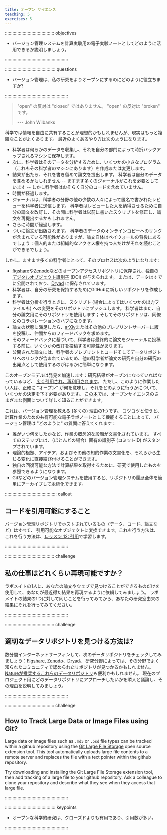```yaml
---
title: オープン サイエンス
teaching: 5
exercises: 5
---
```


::::::::::::::::::::::::::::::::::::::: objectives

- バージョン管理システムを計算実験用の電子実験ノートとしてどのように活用できるか説明しましょう。

::::::::::::::::::::::::::::::::::::::::::::::::::

:::::::::::::::::::::::::::::::::::::::: questions

- バージョン管理は、私の研究をよりオープンにするのにどのように役立ちますか?

::::::::::::::::::::::::::::::::::::::::::::::::::

> "open" の反対は "closed" ではありません。
> "open" の反対は "broken" です。
>
> \--- John Wilbanks

科学では情報を自由に共有することが理想的かもしれませんが、現実はもっと複雑なことがよくあります。
最近のよくあるやり方は次のようになります。

- 科学者は何らかのデータを収集し、それを自分の部門によって時折バックアップされるマシンに保存します。
- 次に、科学者はそのデータを分析するために、いくつかの小さなプログラム（これもその科学者のマシンにあります）を作成または変更します。
- 結果が出たら、それを書き留めて論文を提出します。
  科学者は自分のデータを含めるかもしれません -- ますます多くのジャーナルがこれを必要としています -- しかし科学者はおそらく自分のコードを含めていません。
- 時間が経過します。
- ジャーナルは、科学者の分野の他の少数の人々によって匿名で書かれたレビューを科学者に送信します。
  科学者はレビューした人を納得させるために自分の論文を改訂し、その間に科学者は以前に書いたスクリプトを修正し、論文を再提出するかもしれません。
- さらに時間が経過します。
- ついに論文が出版されます。
  科学者のデータのオンラインコピーへのリンクが含まれている可能性がありますが、論文自体はペイウォールの背後にあるでしょう：個人的または組織的なアクセス権を持つ人だけがそれを読むことができるでしょう。

しかし、ますます多くの科学者にとって、そのプロセスは次のようになります:

- [figshare](https://figshare.com/)や[Zenodo](https://zenodo.org)などのオープンアクセスリポジトリに保存され、独自の[デジタルオブジェクト識別子](https://ja.wikipedia.org/wiki/%E3%83%87%E3%82%B8%E3%82%BF%E3%83%AB%E3%82%AA%E3%83%96%E3%82%B8%E3%82%A7%E3%82%AF%E3%83%88%E8%AD%98%E5%88%A5%E5%AD%90) (DOI) が与えられます。
  または、データはすでに公開されており、[Dryad](https://datadryad.org/) に保存されています。
- 科学者は、自分の研究を保持するためにGitHubに新しいリポジトリを作成します。
- 科学者は分析を行うときに、スクリプト (場合によってはいくつかの出力ファイルも) への変更をそのリポジトリにプッシュします。
  科学者はまた、自分の論文用にそのリポジトリを使用します；そしてそのリポジトリは、同僚とのコラボレーションのハブになります。
- 論文の状態に満足したら、[arXiv](https://arxiv.org/)またはその他のプレプリントサーバーに版を投稿し、仲間からのフィードバックを求めます。
- そのフィードバックに基づいて、科学者は最終的に論文をジャーナルに投稿する前に、いくつかの改訂を投稿する可能性があります。
- 公開された論文には、科学者のプレプリントとコードそしてデータリポジトリへのリンクが含まれているため、他の科学者が論文の研究を自分の研究の出発点として使用するのがはるかに簡単になります。

このオープンモデルは発見を加速します：研究結果がオープンになっていればなっているほど、
[広く引用され、再利用されます](https://doi.org/10.1371/journal.pone.0000308)。
ただし、このように作業したい人は、正確に "オープン" が何を意味し、それをどのように行うかについて、いくつかの決定を下す必要があります。 [この本](https://link.springer.com/book/10.1007/978-3-319-00026-8)では、オープンサイエンスのさまざまな側面について詳しく知ることができます。

これは、バージョン管理を教える (多くの) 理由の1つです。
コツコツと使うと、計算作業のための共有可能な電子ラボノートとして機能することによって、
バージョン管理は "どのように" の質問に答えてくれます：

- 誰がいつ何をしたかなど、作業の概念的な段階が文書化されています。 すべてのステップには、（ほとんどの場合）固有の識別子 (コミットID) がスタンプされています。
- 理論的根拠、アイデア、およびその他の知的作業の文書化を、それらから生じる変化に直接結び付けることができます。
- 独自の回復可能な方法で計算結果を取得するために、研究で使用したものを参照できるようになります。
- Gitなどのバージョン管理システムを使用すると、リポジトリの履歴全体を簡単にアーカイブして永続化できます。

:::::::::::::::::::::::::::::::::::::::::  callout

## コードを引用可能にすること

バージョン管理リポジトリでホストされているもの（データ、コード、論文など）はすべて、 引用可能なオブジェクトに変換できます。これを行う方法は、 これを行う方法は、[レッスン 12: 引用](12-citation.md)で学習します。

::::::::::::::::::::::::::::::::::::::::::::::::::

:::::::::::::::::::::::::::::::::::::::  challenge

## 私の仕事はどれくらい再現可能ですか？

ラボメイトの1人に、あなたの論文やウェブで見つけることができるものだけを使用して、あなたが最近得た結果を再現するように依頼してみましょう。
ラボメイトの結果の1つに対して同じことを行ってみてから、あなたの研究室由来の結果にそれを行ってみてください。

::::::::::::::::::::::::::::::::::::::::::::::::::

:::::::::::::::::::::::::::::::::::::::  challenge

## 適切なデータリポジトリを見つける方法は?

数分間インターネットサーフィンして、次のデータリポジトリをチェックしてみましょう：[Figshare](https://figshare.com/), [Zenodo](https://zenodo.org)、[Dryad](https://datadryad.org/)。 研究分野によっては、その分野でよく知られたコミュニティで認められたリポジトリが見つかるかもしれません。
[Natureが推奨するこれらのデータリポジトリ](https://www.nature.com/sdata/data-policies/repositories)も便利かもしれません。
現在のプロジェクト用にどのデータリポジトリにアプローチしたいかを隣人と議論し、その理由を説明してみましょう。

::::::::::::::::::::::::::::::::::::::::::::::::::

:::::::::::::::::::::::::::::::::::::::  challenge

## How to Track Large Data or Image Files using Git?

Large data or image files such as `.md5` or `.psd` file types can be tracked within
a github repository using the [Git Large File Storage](https://git-lfs.github.com)
open source extension tool.  This tool automatically uploads large file contents to
a remote server and replaces the file with a text pointer within the github repository.

Try downloading and installing the Git Large File Storage extension tool, then add
tracking of a large file to your github repository.  Ask a colleague to clone your
repository and describe what they see when they access that large file.

::::::::::::::::::::::::::::::::::::::::::::::::::

:::::::::::::::::::::::::::::::::::::::: keypoints

- オープンな科学的研究は、クローズドよりも有用であり、引用数が多い。

::::::::::::::::::::::::::::::::::::::::::::::::::
